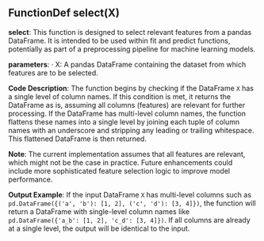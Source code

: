 ## FunctionDef select(X)
**select**: This function is designed to select relevant features from a pandas DataFrame. It is intended to be used within fit and predict functions, potentially as part of a preprocessing pipeline for machine learning models.

**parameters**:
· X: A pandas DataFrame containing the dataset from which features are to be selected.

**Code Description**: The function begins by checking if the DataFrame `X` has a single level of column names. If this condition is met, it returns the DataFrame as is, assuming all columns (features) are relevant for further processing. If the DataFrame has multi-level column names, the function flattens these names into a single level by joining each tuple of column names with an underscore and stripping any leading or trailing whitespace. This flattened DataFrame is then returned.

**Note**: The current implementation assumes that all features are relevant, which might not be the case in practice. Future enhancements could include more sophisticated feature selection logic to improve model performance.

**Output Example**: If the input DataFrame `X` has multi-level columns such as `pd.DataFrame({('a', 'b'): [1, 2], ('c', 'd'): [3, 4]})`, the function will return a DataFrame with single-level column names like `pd.DataFrame({'a_b': [1, 2], 'c_d': [3, 4]})`. If all columns are already at a single level, the output will be identical to the input.
